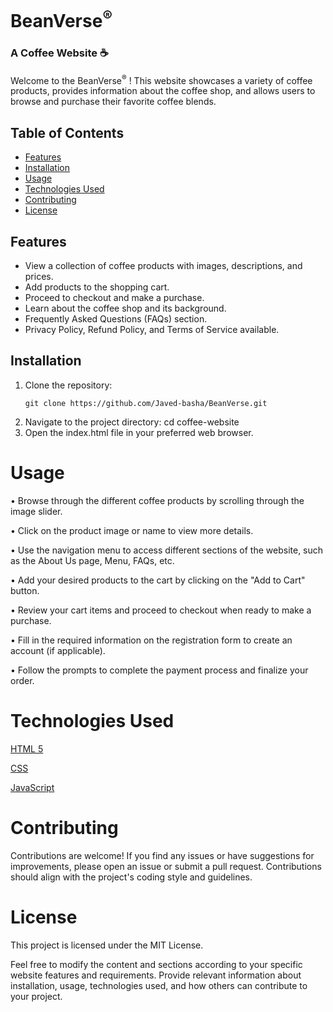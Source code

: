 # BeanVerse<sup>®</sup>
<h3> A Coffee Website ☕</h3>

Welcome to the BeanVerse<sup>®</sup> ! This website showcases a variety of coffee products, provides information about the coffee shop, and allows users to browse and purchase their favorite coffee blends.

## Table of Contents
- [Features](#features)
- [Installation](#installation)
- [Usage](#usage)
- [Technologies Used](#technologies-used)
- [Contributing](#contributing)
- [License](#license)

## Features
- View a collection of coffee products with images, descriptions, and prices.
- Add products to the shopping cart.
- Proceed to checkout and make a purchase.
- Learn about the coffee shop and its background.
- Frequently Asked Questions (FAQs) section.
- Privacy Policy, Refund Policy, and Terms of Service available.

## Installation
1. Clone the repository:
   ```shell
   git clone https://github.com/Javed-basha/BeanVerse.git
1. Navigate to the project directory:
cd coffee-website
2. Open the index.html file in your preferred web browser.
# Usage
• Browse through the different coffee products by scrolling through the image slider.

• Click on the product image or name to view more details.

• Use the navigation menu to access different sections of the website, such as the About Us page, Menu, FAQs, etc.

• Add your desired products to the cart by clicking on the "Add to Cart" button.

• Review your cart items and proceed to checkout when ready to make a purchase.

• Fill in the required information on the registration form to create an account (if applicable).

• Follow the prompts to complete the payment process and finalize your order.

# Technologies Used
[HTML 5](#HTML5) 

[CSS](#CSS3) 

[JavaScript](#JavaScript) 

# Contributing
Contributions are welcome! If you find any issues or have suggestions for improvements, please open an issue or submit a pull request. Contributions should align with the project's coding style and guidelines.

# License
This project is licensed under the MIT License.

Feel free to modify the content and sections according to your specific website features and requirements. Provide relevant information about installation, usage, technologies used, and how others can contribute to your project.
